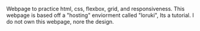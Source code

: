 Webpage to practice html, css, flexbox, grid, and responsiveness. This webpage is based off a "hosting" enviorment called "loruki", Its a tutorial. I do not own this webpage, nore the design.
